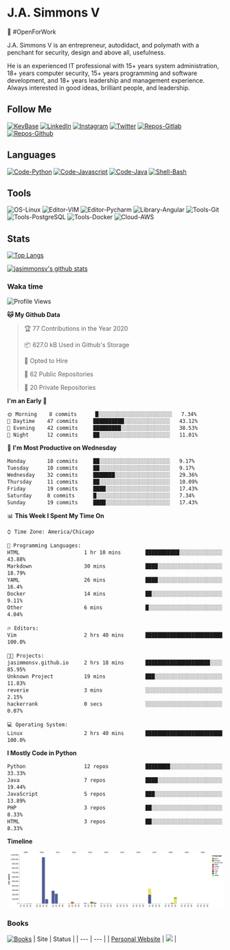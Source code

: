 # J.A. Simmons V
:construction_worker: #OpenForWork

J.A. Simmons V is an entrepreneur, autodidact, and polymath with a penchant for security, design and above all, usefulness.

He is an experienced IT professional with 15+ years system administration, 18+ years computer security, 15+ years programming and software development, and 18+ years leadership and management experience. Always interested in good ideas, brilliant people, and leadership.

## Follow Me
[![KeyBase](https://img.shields.io/keybase/pgp/jasimmonsv?color=33A0FF)](https://keybase.io/jasimmonsv)
[![LinkedIn](https://img.shields.io/badge/-Linkedin-informational?style=flat-square&logo=Linkedin&logoColor=white&color=0077B5&link=https://linkedin.com/in/jasimmonsv)](https://linkedin.com/in/jasimmonsv)
[![Instagram](https://img.shields.io/badge/-Instagram-information?style=flat-square&logo=Instagram&logoColor=white&color=F00075&link=https://www.instagram.com/jasimmonsv/)](https://www.instagram.com/jasimmonsv/)
[![Twitter](https://img.shields.io/badge/-Twitter-informational?style=flat-square&logo=Twitter&logoColor=white&color=1DA1F2&link=https://twitter.com/jasimmonsv)](https://twitter.com/jasimmonsv)
[![Repos-Gitlab](https://img.shields.io/badge/-Gitlab-informational?style=flat&logo=gitlab&logoColor=white&color=2F2A6B)](https://gitlab.com/jasimmonsv)
[![Repos-Github](https://img.shields.io/badge/-Github-informational?style=flat&logo=github&logoColor=white&color=black)](https://github.com/jasimmonsv)


## Languages
[![Code-Python](https://img.shields.io/badge/Code-Python-success?style=flat&logo=python&logoColor=white)](https://github.com/jasimmonsv?tab=repositories&language=python)
[![Code-Javascript](https://img.shields.io/badge/Code-JavaScript-success?style=flat&logo=javascript&logoColor=white)](https://github.com/jasimmonsv?tab=repositories&language=javascript)
[![Code-Java](https://img.shields.io/badge/Code-Java-success?style=flat&logo=java&logoColor=white)](https://github.com/jasimmonsv?tab=repositories&language=java)
[![Shell-Bash](https://img.shields.io/badge/Shell-Bash-success?style=flat&logo=gnu-bash&logoColor=white)](https://github.com/jasimmonsv?tab=repositories&language=bash)

## Tools
![OS-Linux](https://img.shields.io/badge/OS-Linux-informational?style=flat&logo=linux&logoColor=white)
![Editor-VIM](https://img.shields.io/badge/Editor-VIM-informational?style=flat&logo=vim&logoColor=white)
![Editor-Pycharm](https://img.shields.io/badge/Editor-Pycharm-informational?style=flat&logo=pycharm&logoColor=white)
![Library-Angular](https://img.shields.io/badge/Library-Angular-informational?style=flat&logo=angular&logoColor=white)
![Tools-Git](https://img.shields.io/badge/Tools-Git-informational?style=flat&logo=git&logoColor=white)
![Tools-PostgreSQL](https://img.shields.io/badge/Tools-PostgreSQL-informational?style=flat&logo=postgresql&logoColor=white)
![Tools-Docker](https://img.shields.io/badge/Tools-Docker-informational?style=flat&logo=docker&logoColor=white)
![Cloud-AWS](https://img.shields.io/badge/Cloud-Amazon_AWS-informational?style=flat&logo=amazon-aws&logoColor=white)
<!-- ![](https://img.shields.io/badge/Tools-Kubernetes-informational?style=flat&logo=kubernetes&logoColor=white&color=2bbc8a) -->

## Stats
[![Top Langs](https://github-readme-stats.vercel.app/api/top-langs/?username=jasimmonsv&layout=compact&hide=php)](https://github.com/jasimmonsv)

[![jasimmonsv's github stats](https://github-readme-stats.vercel.app/api?username=jasimmonsv)](https://github.com/anuraghazra/github-readme-stats)

### Waka time
<!--START_SECTION:waka-->
![Profile Views](http://img.shields.io/badge/Profile%20Views-13-blue)

**🐱 My Github Data** 

> 🏆 77 Contributions in the Year 2020
 > 
> 📦 627.0 kB Used in Github's Storage 
 > 
> 💼 Opted to Hire
 > 
> 📜 62 Public Repositories
 > 
> 🔑 20 Private Repositories 

**I'm an Early 🐤** 

```text
🌞 Morning    8 commits      █░░░░░░░░░░░░░░░░░░░░░░░░   7.34% 
🌆 Daytime    47 commits     ██████████░░░░░░░░░░░░░░░   43.12% 
🌃 Evening    42 commits     █████████░░░░░░░░░░░░░░░░   38.53% 
🌙 Night      12 commits     ██░░░░░░░░░░░░░░░░░░░░░░░   11.01%

```
📅 **I'm Most Productive on Wednesday** 

```text
Monday       10 commits     ██░░░░░░░░░░░░░░░░░░░░░░░   9.17% 
Tuesday      10 commits     ██░░░░░░░░░░░░░░░░░░░░░░░   9.17% 
Wednesday    32 commits     ███████░░░░░░░░░░░░░░░░░░   29.36% 
Thursday     11 commits     ██░░░░░░░░░░░░░░░░░░░░░░░   10.09% 
Friday       19 commits     ████░░░░░░░░░░░░░░░░░░░░░   17.43% 
Saturday     8 commits      █░░░░░░░░░░░░░░░░░░░░░░░░   7.34% 
Sunday       19 commits     ████░░░░░░░░░░░░░░░░░░░░░   17.43%

```


📊 **This Week I Spent My Time On** 

```text
⌚︎ Time Zone: America/Chicago

💬 Programming Languages: 
HTML                     1 hr 10 mins        ███████████░░░░░░░░░░░░░░   43.88% 
Markdown                 30 mins             ████░░░░░░░░░░░░░░░░░░░░░   18.79% 
YAML                     26 mins             ████░░░░░░░░░░░░░░░░░░░░░   16.4% 
Docker                   14 mins             ██░░░░░░░░░░░░░░░░░░░░░░░   9.11% 
Other                    6 mins              █░░░░░░░░░░░░░░░░░░░░░░░░   4.04%

🔥 Editors: 
Vim                      2 hrs 40 mins       █████████████████████████   100.0%

🐱‍💻 Projects: 
jasimmonsv.github.io     2 hrs 18 mins       █████████████████████░░░░   85.95% 
Unknown Project          19 mins             ███░░░░░░░░░░░░░░░░░░░░░░   11.83% 
reverie                  3 mins              ░░░░░░░░░░░░░░░░░░░░░░░░░   2.15% 
hackerrank               0 secs              ░░░░░░░░░░░░░░░░░░░░░░░░░   0.07%

💻 Operating System: 
Linux                    2 hrs 40 mins       █████████████████████████   100.0%

```

**I Mostly Code in Python** 

```text
Python                   12 repos            ████████░░░░░░░░░░░░░░░░░   33.33% 
Java                     7 repos             ████░░░░░░░░░░░░░░░░░░░░░   19.44% 
JavaScript               5 repos             ███░░░░░░░░░░░░░░░░░░░░░░   13.89% 
PHP                      3 repos             ██░░░░░░░░░░░░░░░░░░░░░░░   8.33% 
HTML                     3 repos             ██░░░░░░░░░░░░░░░░░░░░░░░   8.33%

```


**Timeline**

![Chart not found](https://github.com/jasimmonsv/jasimmonsv/blob/master/charts/bar_graph.png) 


<!--END_SECTION:waka-->

### Books
[![Books](https://img.shields.io/badge/-Reading_List-success?style=flat&logo=goodreads&logoColor=white&color=3A2110)](https://www.goodreads.com/review/list/2784493-j-a?shelf=currently-reading)
| Site | Status |
| --- | --- |
| [Personal Website](https://jasimmonsv.com) | ![](https://img.shields.io/uptimerobot/ratio/m785768336-41c02c4995def8589a686cb2) |
